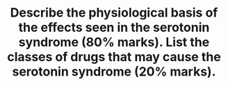 ---
title: "Describe the physiological basis of the effects seen in the serotonin syndrome (80% marks). List the classes of drugs that may cause the serotonin syndrome (20% marks)."
entityType: SAQ
exam: PEX
college: CICM
year: 2010
sitting: A
question: 13
passRate: 70
lo:
- "[[M3]]"
EC_expectedDomains:
- "For a good answer candidates were expected to mention the role of serotonin (5 hydroxytryptamine) is an important neurotransmitter, a local hormone in the GIT and involved in platelet reactions."
- "It is formed from tryptophan and metabolised by MAO (thus the potential effect of a combination SSRI with MAO inhibitor, or concurrent use of several serotonin affecting drugs)."
- "Typically the serotonin syndrome is a predictable effect of increased CNS levels of serotonin with a consequence of hyper reflexia, tremor, clonus, skeletal muscle contraction and hyperthermia (but in serotonin syndrome these effects are probably CNS mediated), hypertension, and diarrhoea."
- "The expected list of drugs included the SSRI’s themselves, combination of SSRI’s and MAOI’s, antidepressants (2nd generation [e.g Venlafaxine]) ,Tramadol (blocks serotonin re-uptake), pethidine, fentanyl, ondansetron, sumatriptan (5-HT1 agonist)."
resources:
- "Basic and Clinical Pharmacology, Katsung pg 264 – 269"
---